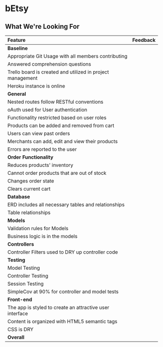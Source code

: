 # bEtsy
## What We're Looking For

Feature | Feedback
:------------- | :-------------
**Baseline** | 
Appropriate Git Usage with all members contributing |
Answered comprehension questions |
Trello board is created and utilized in project management |
Heroku instance is online |
**General** |
Nested routes follow RESTful conventions |
oAuth used for User authentication |
Functionality restricted based on user roles |
Products can be added and removed from cart |
Users can view past orders |
Merchants can add, edit and view their products |
Errors are reported to the user |
**Order Functionality** |
Reduces products' inventory |
Cannot order products that are out of stock |
Changes order state |
Clears current cart |
**Database** |
ERD includes all necessary tables and relationships |
Table relationships |
**Models** |
Validation rules for Models |
Business logic is in the models |
**Controllers** |
Controller Filters used to DRY up controller code |
**Testing** |
Model Testing |
Controller Testing |
Session Testing |
SimpleCov at 90% for controller and model tests |
**Front-end** |
The app is styled to create an attractive user interface |
Content is organized with HTML5 semantic tags |
CSS is DRY |
**Overall** |
